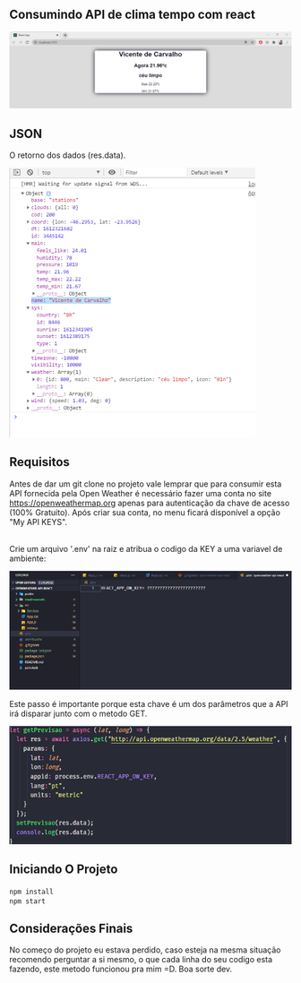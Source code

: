 ## Consumindo API de clima tempo com react

![alt text](https://github.com/jvnsantos/openweather-api-react/blob/master/readmeassets/projeto.PNG)

## JSON
O retorno dos dados (res.data).

![alt text](https://github.com/jvnsantos/openweather-api-react/blob/master/readmeassets/json.PNG)


## Requisitos
Antes de dar um git clone no projeto vale lemprar que para consumir esta API fornecida pela Open Weather é necessário fazer uma conta no site https://openweathermap.org apenas para autenticação da chave de acesso (100% Gratuito). Após criar sua conta, no menu ficará disponível a opção "My API KEYS". <br><br>

Crie um arquivo '.env' na raiz e atribua o codigo da KEY a uma variavel de ambiente: 

![alt text](https://github.com/jvnsantos/openweather-api-react/blob/master/readmeassets/env.PNG)

Este passo é importante porque esta chave é um dos parâmetros que a API irá disparar junto com o metodo GET.

![alt-text](https://github.com/jvnsantos/openweather-api-react/blob/master/readmeassets/paramEnv.PNG)

## Iniciando O Projeto
<code>npm install</code><br>
<code>npm start</code>


## Considerações Finais
No começo do projeto eu estava perdido, caso esteja na mesma situação recomendo perguntar a si mesmo, o que cada linha do seu codigo esta fazendo, este metodo funcionou pra mim =D. Boa sorte dev. 

